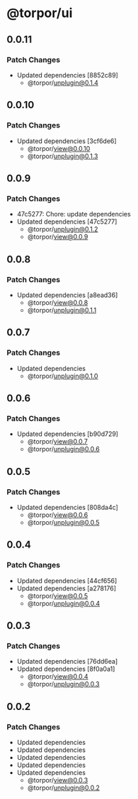 # @torpor/ui

## 0.0.11

### Patch Changes

- Updated dependencies [8852c89]
  - @torpor/unplugin@0.1.4

## 0.0.10

### Patch Changes

- Updated dependencies [3cf6de6]
  - @torpor/view@0.0.10
  - @torpor/unplugin@0.1.3

## 0.0.9

### Patch Changes

- 47c5277: Chore: update dependencies
- Updated dependencies [47c5277]
  - @torpor/unplugin@0.1.2
  - @torpor/view@0.0.9

## 0.0.8

### Patch Changes

- Updated dependencies [a8ead36]
  - @torpor/view@0.0.8
  - @torpor/unplugin@0.1.1

## 0.0.7

### Patch Changes

- Updated dependencies
  - @torpor/unplugin@0.1.0

## 0.0.6

### Patch Changes

- Updated dependencies [b90d729]
  - @torpor/view@0.0.7
  - @torpor/unplugin@0.0.6

## 0.0.5

### Patch Changes

- Updated dependencies [808da4c]
  - @torpor/view@0.0.6
  - @torpor/unplugin@0.0.5

## 0.0.4

### Patch Changes

- Updated dependencies [44cf656]
- Updated dependencies [a278176]
  - @torpor/view@0.0.5
  - @torpor/unplugin@0.0.4

## 0.0.3

### Patch Changes

- Updated dependencies [76dd6ea]
- Updated dependencies [8f0a0a1]
  - @torpor/view@0.0.4
  - @torpor/unplugin@0.0.3

## 0.0.2

### Patch Changes

- Updated dependencies
- Updated dependencies
- Updated dependencies
- Updated dependencies
- Updated dependencies
  - @torpor/view@0.0.3
  - @torpor/unplugin@0.0.2
